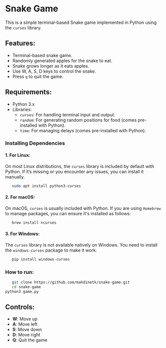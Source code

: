 # Snake Game

This is a simple terminal-based Snake game implemented in Python using the `curses` library.

## Features:
- Terminal-based snake game.
- Randomly generated apples for the snake to eat.
- Snake grows longer as it eats apples.
- Use W, A, S, D keys to control the snake.
- Press `q` to quit the game.

## Requirements:
- Python 3.x
- Libraries:
  - `curses`: For handling terminal input and output.
  - `random`: For generating random positions for food (comes pre-installed with Python).
  - `time`: For managing delays (comes pre-installed with Python).

### Installing Dependencies

#### **1. For Linux:**
On most Linux distributions, the `curses` library is included by default with Python. If it’s missing or you encounter any issues, you can install it manually.
```bash
   sudo apt install python3-curses
  ```


#### **2. For macOS:**
On macOS, `curses` is usually included with Python. If you are using `Homebrew` to manage packages, you can ensure it's installed as follows:
```bash
   brew install ncurses
  ```


#### **3. For Windows:**
The `curses` library is not available natively on Windows. You need to install the `windows-curses` package to make it work.
```bash
   pip install windows-curses
  ```


### How to run:
```bash
   git clone https://github.com/mahdinetk/snake-game.git
   cd snake-game
python3 game.py
  ```

## Controls:
- **W**: Move up
- **A**: Move left
- **S**: Move down
- **D**: Move right
- **Q**: Quit the game
